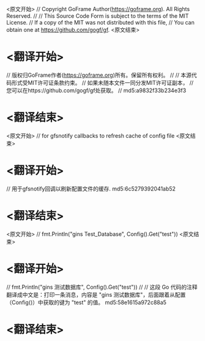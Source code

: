 
<原文开始>
// Copyright GoFrame Author(https://goframe.org). All Rights Reserved.
//
// This Source Code Form is subject to the terms of the MIT License.
// If a copy of the MIT was not distributed with this file,
// You can obtain one at https://github.com/gogf/gf.
<原文结束>

# <翻译开始>
// 版权归GoFrame作者(https://goframe.org)所有。保留所有权利。
//
// 本源代码形式受MIT许可证条款约束。
// 如果未随本文件一同分发MIT许可证副本，
// 您可以在https://github.com/gogf/gf处获取。
// md5:a9832f33b234e3f3
# <翻译结束>


<原文开始>
// for gfsnotify callbacks to refresh cache of config file
<原文结束>

# <翻译开始>
// 用于gfsnotify回调以刷新配置文件的缓存. md5:6c5279392041ab52
# <翻译结束>


<原文开始>
// fmt.Println("gins Test_Database", Config().Get("test"))
<原文结束>

# <翻译开始>
// fmt.Println("gins 测试数据库", Config().Get("test")) 
// 
// 这段 Go 代码的注释翻译成中文是：打印一条消息，内容是 "gins 测试数据库"，后面跟着从配置（Config()）中获取的键为 "test" 的值。 md5:58e1615a972c88a5
# <翻译结束>

